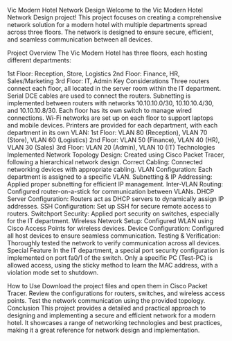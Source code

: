 Vic Modern Hotel Network Design
Welcome to the Vic Modern Hotel Network Design project! This project focuses on creating a comprehensive network solution for a modern hotel with multiple departments spread across three floors. The network is designed to ensure secure, efficient, and seamless communication between all devices.

Project Overview
The Vic Modern Hotel has three floors, each hosting different departments:

1st Floor: Reception, Store, Logistics
2nd Floor: Finance, HR, Sales/Marketing
3rd Floor: IT, Admin
Key Considerations
Three routers connect each floor, all located in the server room within the IT department.
Serial DCE cables are used to connect the routers.
Subnetting is implemented between routers with networks 10.10.10.0/30, 10.10.10.4/30, and 10.10.10.8/30.
Each floor has its own switch to manage wired connections.
Wi-Fi networks are set up on each floor to support laptops and mobile devices.
Printers are provided for each department, with each department in its own VLAN:
1st Floor: VLAN 80 (Reception), VLAN 70 (Store), VLAN 60 (Logistics)
2nd Floor: VLAN 50 (Finance), VLAN 40 (HR), VLAN 30 (Sales)
3rd Floor: VLAN 20 (Admin), VLAN 10 (IT)
Technologies Implemented
Network Topology Design: Created using Cisco Packet Tracer, following a hierarchical network design.
Correct Cabling: Connected networking devices with appropriate cabling.
VLAN Configuration: Each department is assigned to a specific VLAN.
Subnetting & IP Addressing: Applied proper subnetting for efficient IP management.
Inter-VLAN Routing: Configured router-on-a-stick for communication between VLANs.
DHCP Server Configuration: Routers act as DHCP servers to dynamically assign IP addresses.
SSH Configuration: Set up SSH for secure remote access to routers.
Switchport Security: Applied port security on switches, especially for the IT department.
Wireless Network Setup: Configured WLAN using Cisco Access Points for wireless devices.
Device Configuration: Configured all host devices to ensure seamless communication.
Testing & Verification: Thoroughly tested the network to verify communication across all devices.
Special Feature
In the IT department, a special port security configuration is implemented on port fa0/1 of the switch. Only a specific PC (Test-PC) is allowed access, using the sticky method to learn the MAC address, with a violation mode set to shutdown.

How to Use
Download the project files and open them in Cisco Packet Tracer.
Review the configurations for routers, switches, and wireless access points.
Test the network communication using the provided topology.
Conclusion
This project provides a detailed and practical approach to designing and implementing a secure and efficient network for a modern hotel. It showcases a range of networking technologies and best practices, making it a great reference for network design and implementation.
